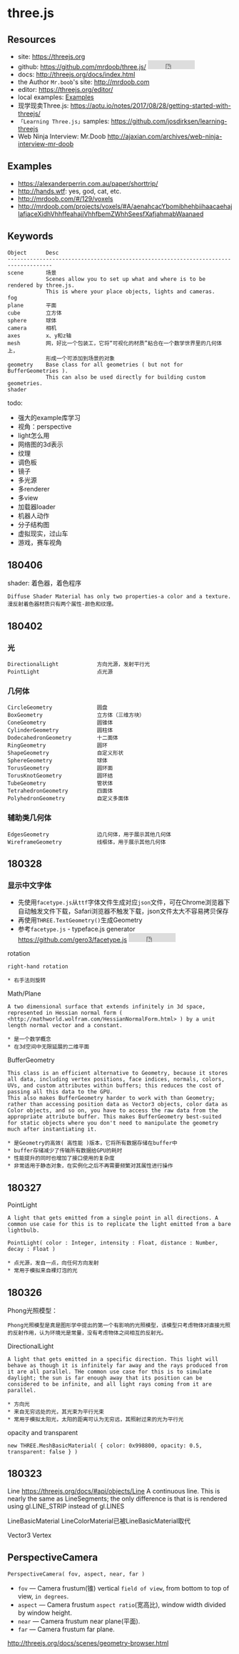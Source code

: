 # three.js

<style type="text/css">
@import "http://258i.com/static/bower_components/snippets/css/mp/style.css";
</style>

<script src="http://258i.com/static/bower_components/snippets/js/mp/fly.js"></script>
<script src="http://258i.com/static/bower_components/three.js/build/three.min.js"></script>

## Resources

* site: <https://threejs.org>
* github: <https://github.com/mrdoob/three.js/> <iframe src="http://258i.com/gbtn.html?user=mrdoob&repo=three.js&type=star&count=true" frameborder="0" scrolling="0" width="105px" height="20px"></iframe>
* docs: <http://threejs.org/docs/index.html>
* the Author `Mr.boob`'s site: <http://mrdoob.com>
* editor: <https://threejs.org/editor/>
* local examples: <a href="file:///Users/hudamin/projects/git/three.js/examples/index.html" target="_blank">Examples</a>
* 现学现卖Three.js: <https://aotu.io/notes/2017/08/28/getting-started-with-threejs/>
* `「Learning Three.js」`samples: <https://github.com/josdirksen/learning-threejs>
* Web Ninja Interview: Mr.Doob <http://ajaxian.com/archives/web-ninja-interview-mr-doob>


## Examples

* <https://alexanderperrin.com.au/paper/shorttrip/>
* <http://hands.wtf>: yes, god, cat, etc.
* <http://mrdoob.com/#/129/voxels>
* <http://mrdoob.com/projects/voxels/#A/aenahcacYbomibhehbiihaacaehajlafjaceXidhVhhffeahajjVhhfbemZWhhSeesfXafjahmabWaanaed>


## Keywords

    Object      Desc
    ------------------------------------------------------------------------------------
    scene       场景
                Scenes allow you to set up what and where is to be rendered by three.js.
                This is where your place objects, lights and cameras.
    fog
    plane       平面
    cube        立方体
    sphere      球体
    camera      相机
    axes        x、y和z轴
    mesh        网，好比一个包装工，它将“可视化的材质”粘合在一个数学世界里的几何体上，
                形成一个可添加到场景的对象
    geometry    Base class for all geometries ( but not for BufferGeometries ). 
                This can also be used directly for building custom geometries.
	shader


todo:

* 强大的example库学习
* 视角：perspective
* light怎么用
* 网络图的3d表示
* 纹理
* 调色板
* 镜子
* 多光源
* 多renderer
* 多view
* 加载器loader
* 机器人动作
* 分子结构图
* 虚拟现实，过山车
* 游戏，赛车视角


## 180406

shader: 着色器，着色程序

	Diffuse Shader Material has only two properties-a color and a texture.
	漫反射着色器材质只有两个属性-颜色和纹理。




## 180402

### 光

    DirectionalLight            方向光源，发射平行光
    PointLight                  点光源

### 几何体

    CircleGeometry              圆盘
    BoxGeometry                 立方体（三维方块）
    ConeGeometry                圆锥体
    CylinderGeometry            圆柱体
    DodecahedronGeometry        十二面体
    RingGeometry                圆环
    ShapeGeometry               自定义形状
    SphereGeometry              球体 
    TorusGeometry               圆环面 
    TorusKnotGeometry           圆环结
    TubeGeometry                管状体
    TetrahedronGeometry         四面体
    PolyhedronGeometry          自定义多面体

### 辅助类几何体

    EdgesGeometry               边几何体，用于展示其他几何体
    WireframeGeometry           线框体，用于展示其他几何体




## 180328

### 显示中文字体

* 先使用`facetype.js`从`ttf`字体文件生成对应`json`文件，可在Chrome浏览器下自动触发文件下载，Safari浏览器不触发下载，json文件太大不容易拷贝保存
* 再使用`THREE.TextGeometry()`生成Geometry
* 参考`facetype.js` - typeface.js generator <https://github.com/gero3/facetype.js> <iframe src="http://258i.com/gbtn.html?user=gero3&repo=facetype.js&type=star&count=true" frameborder="0" scrolling="0" width="105px" height="20px"></iframe>




rotation

    right-hand rotation

    * 右手法则旋转



Math/Plane

    A two dimensional surface that extends infinitely in 3d space, represented in Hessian normal form ( <http://mathworld.wolfram.com/HessianNormalForm.html> ) by a unit length normal vector and a constant.

    * 是一个数学概念
    * 在3d空间中无限延展的二维平面

BufferGeometry

    This class is an efficient alternative to Geometry, because it stores all data, including vertex positions, face indices, normals, colors, UVs, and custom attributes within buffers; this reduces the cost of passing all this data to the GPU.
    This also makes BufferGeometry harder to work with than Geometry; rather than accessing position data as Vector3 objects, color data as Color objects, and so on, you have to access the raw data from the appropriate attribute buffer. This makes BufferGeometry best-suited for static objects where you don't need to manipulate the geometry much after instantiating it.

    * 是Geometry的高效( 高性能 )版本，它将所有数据存储在buffer中
    * buffer存储减少了传输所有数据给GPU的耗时
    * 性能提升的同时也增加了接口使用的复杂度
    * 非常适用于静态对象，在实例化之后不再需要频繁对其属性进行操作




## 180327

PointLight

    A light that gets emitted from a single point in all directions. A common use case for this is to replicate the light emitted from a bare lightbulb.

    PointLight( color : Integer, intensity : Float, distance : Number, decay : Float )

    * 点光源，发自一点，向任何方向发射
    * 常用于模拟来自裸灯泡的光


## 180326

Phong光照模型：

    Phong光照模型是真是图形学中提出的第一个有影响的光照模型，该模型只考虑物体对直接光照的反射作用，认为环境光是常量，没有考虑物体之间相互的反射光。

DirectionalLight

    A light that gets emitted in a specific direction. This light will behave as though it is infinitely far away and the rays produced from it are all parallel. THe common use case for this is to simulate daylight; the sun is far enough away that its position can be considered to be infinite, and all light rays coming from it are parallel.

    * 方向光
    * 来自无穷远处的光，其光束为平行光束
    * 常用于模拟太阳光，太阳的距离可认为无穷远，其照射过来的光为平行光

opacity and transparent

    new THREE.MeshBasicMaterial( { color: 0x998800, opacity: 0.5, transparent: false } )



## 180323

Line <https://threejs.org/docs/#api/objects/Line>
    A continuous line.
    This is nearly the same as LineSegments; the only difference is that is is rendered using 
    gl.LINE_STRIP instead of gl.LINES

LineBasicMaterial
    LineColorMaterial已被LineBasicMaterial取代

Vector3
    Vertex




## PerspectiveCamera

    PerspectiveCamera( fov, aspect, near, far )

* `fov` — Camera frustum(锥) vertical `field of view`, from bottom to top of view, `in degrees`.
* `aspect` — Camera frustum `aspect ratio`(宽高比), window width divided by window height. 
* `near` — Camera frustum near plane(平面).
* `far` — Camera frustum far plane.

<http://threejs.org/docs/scenes/geometry-browser.html>

<div id="test_10" class="test">
<div class="test-container">
<div id="test_10_graph" style="width:100%; height: 400px; margin-bottom: 20px;"></div>

    @[data-script="javascript editable"](function(){

        var s = fly.createShow('#test_10');
        var camera, scene, renderer;
        var geometry, material, mesh, meshes = [], light;
        var lights = [];
        var $container = $('#test_10_graph')
            , w = $container.width()
            , h = $container.height()
            , oldCanvas = $container.find('canvas')[0]
            ;
        
        if(oldCanvas){
            oldCanvas.isDestroyed = 1;
            $(oldCanvas).remove();
        }

        init();
        animate();

        function init() {

            camera = new THREE.PerspectiveCamera(
                60
                , w / h 
                , 1
                , 10000
            );
            camera.position.z = 1000;

            scene = new THREE.Scene();

            geometry = new THREE.BoxGeometry(200, 200, 200);
            material = new THREE.MeshBasicMaterial({
                color: 0x00ff00
                , wireframe: true
            });
            mesh = new THREE.Mesh(geometry, material);
            meshes.push(mesh);
            scene.add(mesh);

            geometry = new THREE.CircleGeometry( 200, 10 );
            material = new THREE.MeshBasicMaterial({
                color: 0x0000ff
            });
            mesh = new THREE.Mesh(geometry, material);
            meshes.push(mesh);
            scene.add(mesh);

            // light = new THREE.AmbientLight(0x000000);
            // scene.add(light);

            // lights[ 0 ] = new THREE.PointLight( 0xffffff, 1, 0 );
            // lights[ 1 ] = new THREE.PointLight( 0xffffff, 1, 0 );
            // lights[ 2 ] = new THREE.PointLight( 0xffffff, 1, 0 );

            // lights[ 0 ].position.set( 0, 200, 0 );
            // lights[ 1 ].position.set( 100, 200, 100 );
            // lights[ 2 ].position.set( - 100, - 200, - 100 );

            // scene.add( lights[ 0 ] );
            // scene.add( lights[ 1 ] );
            // scene.add( lights[ 2 ] );

            renderer = new THREE.WebGLRenderer();
            renderer.setSize(w, h);

            $container.append(renderer.domElement);
        }

        function animate() {
            if(renderer.domElement.isDestroyed){
                return;
            }

            requestAnimationFrame(animate);

            meshes.forEach(function(mesh){
                mesh.rotation.x += 0.01;
                mesh.rotation.y += 0.02;
            });

            renderer.render(scene, camera);
        }

    })();

</div>
<div class="test-console"></div>
<div class="test-panel">
</div>
</div>



examples: 

1. <http://phoboslab.org/wipeout/>
    <img src="./img/wipeout.png" width="500">
2. <https://www.urbangalaxyonline.com>
    <img src="./img/urbangalaxyonline.png" width="500">
3. <http://data-arts.appspot.com/globe/>
    <img src="./img/webgl-globe.png" width="500">
    
    数据展示艺术，球体上的柱子，由其高度来展示热度。
4. <http://www.georgeandjonathan.com/>
    <img src="./img/music-note-3d.png" width="500">

    webgl三维展示歌曲的每个音符在3D空间的律动。有四个主要视角的选择，也可自行拖动到任意视角。





